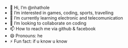 - 👋 Hi, I’m @nhathole 
- 👀 I’m interested in games, coding, sports, travelling
- 🌱 I’m currently learning electronic and telecomunication
- 💞️ I’m looking to collaborate on coding
- 📫 How to reach me via github & facebook
- 😄 Pronouns: he
- ⚡ Fun fact: if u know u know

<!---
nhathole/nhathole is a ✨ special ✨ repository because its `README.md` (this file) appears on your GitHub profile.
You can click the Preview link to take a look at your changes.
--->
